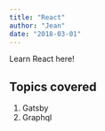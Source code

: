 ```yaml
---
title: "React"
author: "Jean"
date: "2018-03-01"
---
```


Learn React here!

## Topics covered

1. Gatsby
2. Graphql